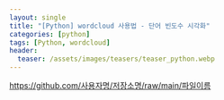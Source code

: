 ```yaml
---
layout: single
title: "[Python] wordcloud 사용법 - 단어 빈도수 시각화"
categories: [python]
tags: [Python, wordcloud]
header:
  teaser: /assets/images/teasers/teaser_python.webp
---
```


https://github.com/사용자명/저장소명/raw/main/파일이름